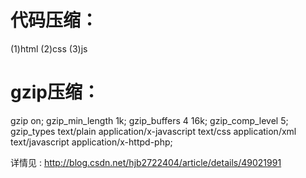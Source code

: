 # 代码压缩：
 (1)html
 (2)css
 (3)js
# gzip压缩：

gzip on;
gzip_min_length 1k;
gzip_buffers 4 16k;
gzip_comp_level 5;
gzip_types text/plain application/x-javascript text/css application/xml text/javascript application/x-httpd-php;

详情见 : http://blog.csdn.net/hjb2722404/article/details/49021991


